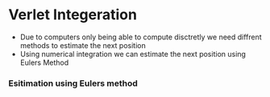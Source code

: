 # Verlet Integeration 

- Due to computers only being able to compute disctretly we need diffrent methods to estimate the next position
- Using numerical integration we can estimate the next position using Eulers Method



### Esitimation using Eulers method

    
